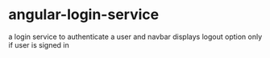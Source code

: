 # angular-login-service
a login service to authenticate a user and navbar displays logout option only if user is signed in
